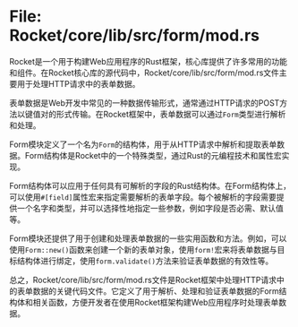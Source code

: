 # File: Rocket/core/lib/src/form/mod.rs

Rocket是一个用于构建Web应用程序的Rust框架，核心库提供了许多常用的功能和组件。在Rocket核心库的源代码中，Rocket/core/lib/src/form/mod.rs文件主要用于处理HTTP请求中的表单数据。

表单数据是Web开发中常见的一种数据传输形式，通常通过HTTP请求的POST方法以键值对的形式传输。在Rocket框架中，表单数据可以通过`Form`类型进行解析和处理。

Form模块定义了一个名为`Form`的结构体，用于从HTTP请求中解析和提取表单数据。Form结构体是Rocket中的一个特殊类型，通过Rust的元编程技术和属性宏实现。

Form结构体可以应用于任何具有可解析的字段的Rust结构体。在Form结构体上，可以使用`#[field]`属性宏来指定需要解析的表单字段。每个被解析的字段需要提供一个名字和类型，并可以选择性地指定一些参数，例如字段是否必需、默认值等。

Form模块还提供了用于创建和处理表单数据的一些实用函数和方法。例如，可以使用`Form::new()`函数来创建一个新的表单对象，使用`form!`宏来将表单数据与目标结构体进行绑定，使用`form.validate()`方法来验证表单数据的有效性等。

总之，Rocket/core/lib/src/form/mod.rs文件是Rocket框架中处理HTTP请求中的表单数据的关键代码文件。它定义了用于解析、处理和验证表单数据的Form结构体和相关函数，方便开发者在使用Rocket框架构建Web应用程序时处理表单数据。

